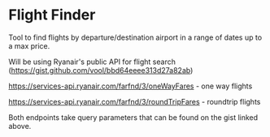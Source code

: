 # Flight Finder

Tool to find flights by departure/destination airport in a range of dates up to a max price.

Will be using Ryanair's public API for flight search (https://gist.github.com/vool/bbd64eeee313d27a82ab)

https://services-api.ryanair.com/farfnd/3/oneWayFares - one way flights

https://services-api.ryanair.com/farfnd/3/roundTripFares - roundtrip flights

Both endpoints take query parameters that can be found on the gist linked above.
